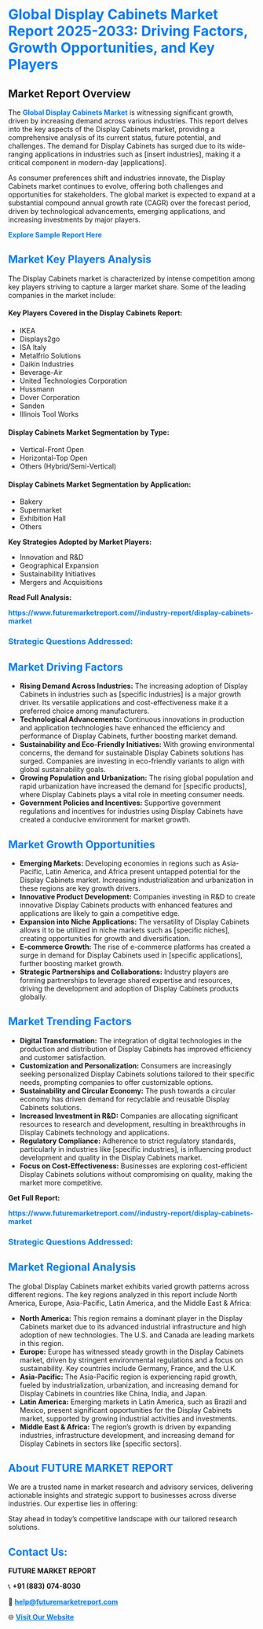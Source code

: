 <h1 style="color: #007BFF;">Global Display Cabinets Market Report 2025-2033: Driving Factors, Growth Opportunities, and Key Players</h1>

<section id="overview">
<h2>Market Report Overview</h2>
<p>The <a href="https://www.futuremarketreport.com//industry-report/display-cabinets-market" style="color: #007BFF; text-decoration: none;"><strong>Global Display Cabinets Market</strong></a> is witnessing significant growth, driven by increasing demand across various industries. This report delves into the key aspects of the Display Cabinets market, providing a comprehensive analysis of its current status, future potential, and challenges. The demand for Display Cabinets has surged due to its wide-ranging applications in industries such as [insert industries], making it a critical component in modern-day [applications].</p>
<p>As consumer preferences shift and industries innovate, the Display Cabinets market continues to evolve, offering both challenges and opportunities for stakeholders. The global market is expected to expand at a substantial compound annual growth rate (CAGR) over the forecast period, driven by technological advancements, emerging applications, and increasing investments by major players.</p>
</section>

<section id="overview">
<p><a href="https://www.futuremarketreport.com//request-sample/reportId=92103" style="color: #007BFF; text-decoration: none;"><strong>Explore Sample Report Here</strong></a></p>
</section>

<section id="key-players">
<h2 style="color: #007BFF;">Market Key Players Analysis</h2>
<p>The Display Cabinets market is characterized by intense competition among key players striving to capture a larger market share. Some of the leading companies in the market include:</p>
<h4>Key Players Covered in the Display Cabinets Report:</h4>
<ul><li>IKEA</li><li>Displays2go</li><li>ISA Italy</li><li>Metalfrio Solutions</li><li>Daikin Industries</li><li>Beverage-Air</li><li>United Technologies Corporation</li><li>Hussmann</li><li>Dover Corporation</li><li>Sanden</li><li>Illinois Tool Works</li></ul>
<h4>Display Cabinets Market Segmentation by Type:</h4>
<ul><li>Vertical-Front Open</li><li>Horizontal-Top Open</li><li>Others (Hybrid/Semi-Vertical)</li></ul>

<h4>Display Cabinets Market Segmentation by Application:</h4>
<ul><li>Bakery</li><li>Supermarket</li><li>Exhibition Hall</li><li>Others</li></ul>
<p><strong>Key Strategies Adopted by Market Players:</strong></p>
<ul>
<li>Innovation and R&D</li>
<li>Geographical Expansion</li>
<li>Sustainability Initiatives</li>
<li>Mergers and Acquisitions</li>
</ul>
</section>

<section>
<p><strong>Read Full Analysis: </strong></p><a href="https://www.futuremarketreport.com//industry-report/display-cabinets-market" style="color: #007BFF; text-decoration: none;"><strong>https://www.futuremarketreport.com//industry-report/display-cabinets-market</strong></a>
<h3 style="color: #007BFF;">Strategic Questions Addressed:</h3>
</section>

<section id="driving-factors">
<h2 style="color: #007BFF;">Market Driving Factors</h2>
<ul>
<li><strong>Rising Demand Across Industries:</strong> The increasing adoption of Display Cabinets in industries such as [specific industries] is a major growth driver. Its versatile applications and cost-effectiveness make it a preferred choice among manufacturers.</li>
<li><strong>Technological Advancements:</strong> Continuous innovations in production and application technologies have enhanced the efficiency and performance of Display Cabinets, further boosting market demand.</li>
<li><strong>Sustainability and Eco-Friendly Initiatives:</strong> With growing environmental concerns, the demand for sustainable Display Cabinets solutions has surged. Companies are investing in eco-friendly variants to align with global sustainability goals.</li>
<li><strong>Growing Population and Urbanization:</strong> The rising global population and rapid urbanization have increased the demand for [specific products], where Display Cabinets plays a vital role in meeting consumer needs.</li>
<li><strong>Government Policies and Incentives:</strong> Supportive government regulations and incentives for industries using Display Cabinets have created a conducive environment for market growth.</li>
</ul>
</section>

<section id="growth-opportunities">
<h2 style="color: #007BFF;">Market Growth Opportunities</h2>
<ul>
<li><strong>Emerging Markets:</strong> Developing economies in regions such as Asia-Pacific, Latin America, and Africa present untapped potential for the Display Cabinets market. Increasing industrialization and urbanization in these regions are key growth drivers.</li>
<li><strong>Innovative Product Development:</strong> Companies investing in R&D to create innovative Display Cabinets products with enhanced features and applications are likely to gain a competitive edge.</li>
<li><strong>Expansion into Niche Applications:</strong> The versatility of Display Cabinets allows it to be utilized in niche markets such as [specific niches], creating opportunities for growth and diversification.</li>
<li><strong>E-commerce Growth:</strong> The rise of e-commerce platforms has created a surge in demand for Display Cabinets used in [specific applications], further boosting market growth.</li>
<li><strong>Strategic Partnerships and Collaborations:</strong> Industry players are forming partnerships to leverage shared expertise and resources, driving the development and adoption of Display Cabinets products globally.</li>
</ul>
</section>

<section id="trending-factors">
<h2 style="color: #007BFF;">Market Trending Factors</h2>
<ul>
<li><strong>Digital Transformation:</strong> The integration of digital technologies in the production and distribution of Display Cabinets has improved efficiency and customer satisfaction.</li>
<li><strong>Customization and Personalization:</strong> Consumers are increasingly seeking personalized Display Cabinets solutions tailored to their specific needs, prompting companies to offer customizable options.</li>
<li><strong>Sustainability and Circular Economy:</strong> The push towards a circular economy has driven demand for recyclable and reusable Display Cabinets solutions.</li>
<li><strong>Increased Investment in R&D:</strong> Companies are allocating significant resources to research and development, resulting in breakthroughs in Display Cabinets technology and applications.</li>
<li><strong>Regulatory Compliance:</strong> Adherence to strict regulatory standards, particularly in industries like [specific industries], is influencing product development and quality in the Display Cabinets market.</li>
<li><strong>Focus on Cost-Effectiveness:</strong> Businesses are exploring cost-efficient Display Cabinets solutions without compromising on quality, making the market more competitive.</li>
</ul>
</section>

<section>
<p><strong>Get Full Report: </strong></p><a href="https://www.futuremarketreport.com//industry-report/display-cabinets-market" style="color: #007BFF; text-decoration: none;"><strong>https://www.futuremarketreport.com//industry-report/display-cabinets-market</strong></a>
<h3 style="color: #007BFF;">Strategic Questions Addressed:</h3>
</section>


<section id="regional-analysis">
<h2 style="color: #007BFF;">Market Regional Analysis</h2>
<p>The global Display Cabinets market exhibits varied growth patterns across different regions. The key regions analyzed in this report include North America, Europe, Asia-Pacific, Latin America, and the Middle East & Africa:</p>
<ul>
<li><strong>North America:</strong> This region remains a dominant player in the Display Cabinets market due to its advanced industrial infrastructure and high adoption of new technologies. The U.S. and Canada are leading markets in this region.</li>
<li><strong>Europe:</strong> Europe has witnessed steady growth in the Display Cabinets market, driven by stringent environmental regulations and a focus on sustainability. Key countries include Germany, France, and the U.K.</li>
<li><strong>Asia-Pacific:</strong> The Asia-Pacific region is experiencing rapid growth, fueled by industrialization, urbanization, and increasing demand for Display Cabinets in countries like China, India, and Japan.</li>
<li><strong>Latin America:</strong> Emerging markets in Latin America, such as Brazil and Mexico, present significant opportunities for the Display Cabinets market, supported by growing industrial activities and investments.</li>
<li><strong>Middle East & Africa:</strong> The region’s growth is driven by expanding industries, infrastructure development, and increasing demand for Display Cabinets in sectors like [specific sectors].</li>
</ul>
</section>

<footer>
<h2 style="color: #007BFF;">About FUTURE MARKET REPORT</h2>
<p>We are a trusted name in market research and advisory services, delivering actionable insights and strategic support to businesses across diverse industries. Our expertise lies in offering:</p>

<p>Stay ahead in today’s competitive landscape with our tailored research solutions.</p>

<h2 style="color: #007BFF;">Contact Us:</h2>
<p><strong>FUTURE MARKET REPORT</strong></p>
<p>📞 <strong>+91 (883) 074-8030</strong></p>
<p>📧 <strong><a href="mailto:help@futuremarketreport.com" style="color: #007BFF;">help@futuremarketreport.com</a></strong></p>
<p>🌐 <strong><a href="https://www.futuremarketreport.com/" style="color: #007BFF;">Visit Our Website</a></strong></p>
</footer>